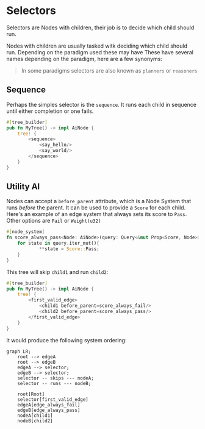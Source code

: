 # Selectors

Selectors are Nodes with children, their job is to decide which child should run.

Nodes with children are usually tasked witk deciding which child should run. Depending on the paradigm used these may have These have several names depending on the paradigm, here are a few synonyms:

> In some paradigms selectors are also known as `planners` or `reasoners`

## Sequence

Perhaps the simples selector is the `sequence`. It runs each child in sequence until either completion or one fails.
```rs
#[tree_builder]
pub fn MyTree() -> impl AiNode {
	tree! {
		<sequence>
			<say_hello/>
			<say_world/>
		</sequence>
	}
}
```

## Utility AI

Nodes can accept a `before_parent` attribute, which is a Node System that runs *before* the parent. It can be used to provide a `Score` for each child. Here's an example of an edge system that always sets its score to `Pass`. Other options are `Fail` or `Weight(u32)`

```rs
#[node_system]
fn score_always_pass<Node: AiNode>(query: Query<&mut Prop<Score, Node>>){
	for state in query.iter_mut(){
			**state = Score::Pass;
	}
}
```

This tree will skip `child1` and run `child2`:

```rs
#[tree_builder]
pub fn MyTree() -> impl AiNode {
	tree! {
		<first_valid_edge>
			<child1 before_parent=score_always_fail/>
			<child2 before_parent=score_always_pass/>
		</first_valid_edge>
	}
}
```

It would produce the following system ordering:

```mermaid
graph LR;
	root --> edgeA
	root --> edgeB
	edgeA --> selector;
	edgeB --> selector;
	selector -- skips --- nodeA;
	selector -- runs --- nodeB;

	root[Root]
	selector[first_valid_edge]
	edgeA[edge_always_fail]
	edgeB[edge_always_pass]
	nodeA[child1]
	nodeB[child2]
```
